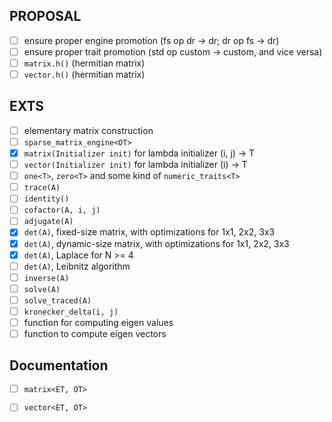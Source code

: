 ## PROPOSAL

* [ ] ensure proper engine promotion (fs op dr -> dr; dr op fs -> dr)
* [ ] ensure proper trait promotion (std op custom -> custom, and vice versa)
* [ ] `matrix.h()` (hermitian matrix)
* [ ] `vector.h()` (hermitian matrix)

## EXTS

* [ ] elementary matrix construction
* [ ] `sparse_matrix_engine<OT>`
* [x] `matrix(Initializer init)` for lambda initializer (i, j) -> T
* [ ] `vector(Initializer init)` for lambda initializer (i) -> T
* [ ] `one<T>`, `zero<T>` and some kind of `numeric_traits<T>`
* [ ] `trace(A)`
* [ ] `identity()`
* [ ] `cofactor(A, i, j)`
* [ ] `adjugate(A)`
* [x] `det(A)`, fixed-size matrix, with optimizations for 1x1, 2x2, 3x3
* [x] `det(A)`, dynamic-size matrix, with optimizations for 1x1, 2x2, 3x3
* [x] `det(A)`, Laplace for N >= 4
* [ ] `det(A)`, Leibnitz algorithm
* [ ] `inverse(A)`
* [ ] `solve(A)`
* [ ] `solve_traced(A)`
* [ ] `kronecker_delta(i, j)`
* [ ] function for computing eigen values
* [ ] function to compute eigen vectors

## Documentation

* [ ] `matrix<ET, OT>`
* [ ] `vector<ET, OT>`

